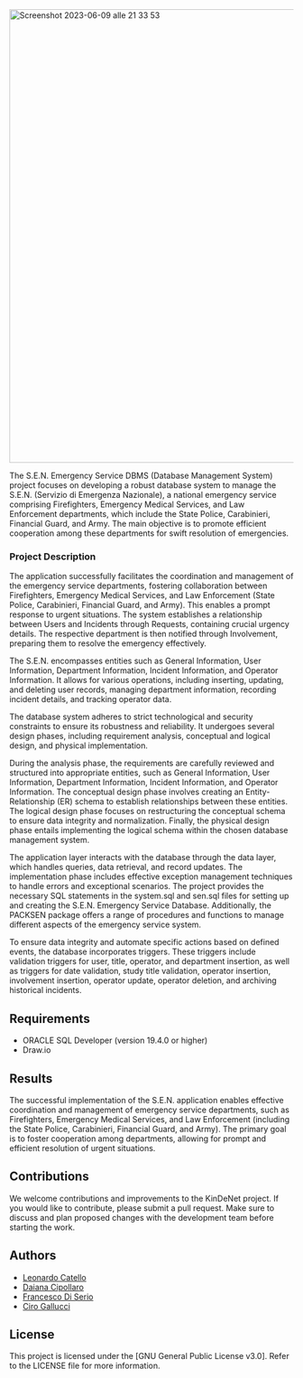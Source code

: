 <img width="803" alt="Screenshot 2023-06-09 alle 21 33 53" src="https://github.com/Leonard2310/SEN/assets/71086591/b99de6b7-91a1-429b-9094-dcee8c53685c">

The S.E.N. Emergency Service DBMS (Database Management System) project focuses on developing a robust database system to manage the S.E.N. (Servizio di Emergenza Nazionale), a national emergency service comprising Firefighters, Emergency Medical Services, and Law Enforcement departments, which include the State Police, Carabinieri, Financial Guard, and Army. The main objective is to promote efficient cooperation among these departments for swift resolution of emergencies.

### Project Description
The application successfully facilitates the coordination and management of the emergency service departments, fostering collaboration between Firefighters, Emergency Medical Services, and Law Enforcement (State Police, Carabinieri, Financial Guard, and Army). This enables a prompt response to urgent situations. The system establishes a relationship between Users and Incidents through Requests, containing crucial urgency details. The respective department is then notified through Involvement, preparing them to resolve the emergency effectively.

The S.E.N. encompasses entities such as General Information, User Information, Department Information, Incident Information, and Operator Information. It allows for various operations, including inserting, updating, and deleting user records, managing department information, recording incident details, and tracking operator data.

The database system adheres to strict technological and security constraints to ensure its robustness and reliability. It undergoes several design phases, including requirement analysis, conceptual and logical design, and physical implementation.

During the analysis phase, the requirements are carefully reviewed and structured into appropriate entities, such as General Information, User Information, Department Information, Incident Information, and Operator Information. The conceptual design phase involves creating an Entity-Relationship (ER) schema to establish relationships between these entities. The logical design phase focuses on restructuring the conceptual schema to ensure data integrity and normalization. Finally, the physical design phase entails implementing the logical schema within the chosen database management system.

The application layer interacts with the database through the data layer, which handles queries, data retrieval, and record updates. The implementation phase includes effective exception management techniques to handle errors and exceptional scenarios. The project provides the necessary SQL statements in the system.sql and sen.sql files for setting up and creating the S.E.N. Emergency Service Database. Additionally, the PACKSEN package offers a range of procedures and functions to manage different aspects of the emergency service system.

To ensure data integrity and automate specific actions based on defined events, the database incorporates triggers. These triggers include validation triggers for user, title, operator, and department insertion, as well as triggers for date validation, study title validation, operator insertion, involvement insertion, operator update, operator deletion, and archiving historical incidents.

## Requirements
- ORACLE SQL Developer (version 19.4.0 or higher)
- Draw.io

## Results
The successful implementation of the S.E.N. application enables effective coordination and management of emergency service departments, such as Firefighters, Emergency Medical Services, and Law Enforcement (including the State Police, Carabinieri, Financial Guard, and Army). The primary goal is to foster cooperation among departments, allowing for prompt and efficient resolution of urgent situations.

## Contributions
We welcome contributions and improvements to the KinDeNet project. If you would like to contribute, please submit a pull request. Make sure to discuss and plan proposed changes with the development team before starting the work.

## Authors
- [Leonardo Catello](https://github.com/Leonard2310) 
- [Daiana Cipollaro](https://github.com/Dad-cip)
- [Francesco Di Serio](https://github.com/fdiserio)
- [Ciro Gallucci](https://github.com/CiroGallucci)

## License
This project is licensed under the [GNU General Public License v3.0]. Refer to the LICENSE file for more information.
